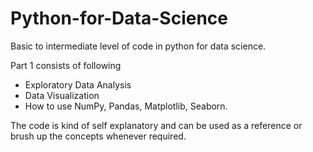 # Python-for-Data-Science
Basic to intermediate level of code in python for data science.

Part 1 consists of following
- Exploratory Data Analysis
- Data Visualization
- How to use NumPy, Pandas, Matplotlib, Seaborn.

The code is kind of self explanatory and can be used as a reference or brush up the concepts whenever required.
